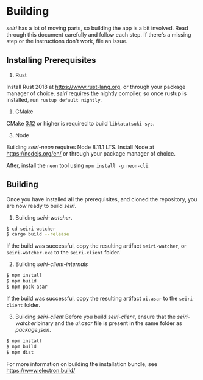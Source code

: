 # Building

*seiri* has a lot of moving parts, so building the app is a bit involved. Read through this document carefully and follow each step. If there's a missing step or the instructions don't work, file an issue.

## Installing Prerequisites

1. Rust

Install Rust 2018 at https://www.rust-lang.org, or through your package manager of choice. *seiri* requires the nightly compiler, so once rustup is installed, run `rustup default nightly`.

1. CMake

CMake [3.12](https://cmake.org/) or higher is required to build `libkatatsuki-sys`.

3. Node

Building *seiri-neon* requires Node 8.11.1 LTS. Install Node at https://nodejs.org/en/ or through your package manager of choice. 

After, install the `neon` tool using `npm install -g neon-cli`.

## Building

Once you have installed all the prerequisites, and cloned the repository, you are now ready to build *seiri*.

1. Building *seiri-watcher*.
```bash
$ cd seiri-watcher
$ cargo build --release
```

If the build was successful, copy the resulting artifact `seiri-watcher`, or `seiri-watcher.exe` to the `seiri-client` folder.

2. Building *seiri-client-internals*
```bash
$ npm install
$ npm build
$ npm pack-asar
```
If the build was successful, copy the resulting artifact `ui.asar` to the `seiri-client` folder.

3. Building *seiri-client*
Before you build *seiri-client*, ensure that the *seiri-watcher* binary and the *ui.asar* file is present in the same folder as *package.json*.

```bash
$ npm install
$ npm build
$ npm dist
```

For more information on building the installation bundle, see https://www.electron.build/




